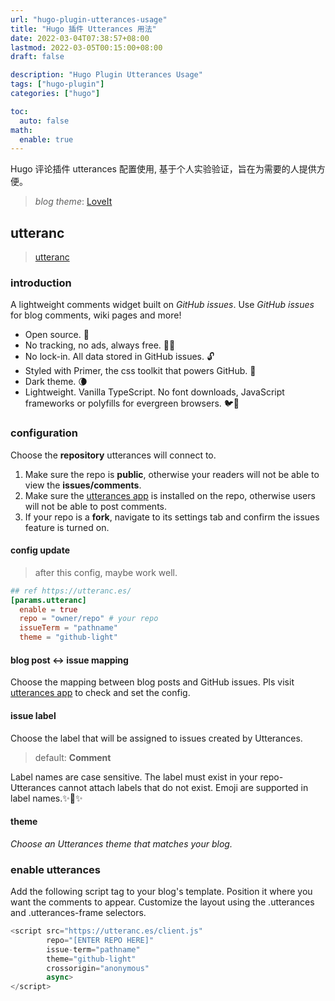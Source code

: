 ```yaml
---
url: "hugo-plugin-utterances-usage"
title: "Hugo 插件 Utterances 用法"
date: 2022-03-04T07:38:57+08:00
lastmod: 2022-03-05T00:15:00+08:00
draft: false

description: "Hugo Plugin Utterances Usage"
tags: ["hugo-plugin"]
categories: ["hugo"]

toc:
  auto: false
math:
  enable: true
---
```


Hugo 评论插件 utterances 配置使用, 基于个人实验验证，旨在为需要的人提供方便。

<!--more-->

>*blog theme*: [LoveIt](https://github.com/xwi88/LoveIt.git)

## **utteranc**

>[utteranc](https://utteranc.es/)

### introduction

A lightweight comments widget built on *GitHub issues*. Use *GitHub issues* for blog comments, wiki pages and more!

* Open source. 🙌
* No tracking, no ads, always free. 📡🚫
* No lock-in. All data stored in GitHub issues. 🔓
* Styled with Primer, the css toolkit that powers GitHub. 💅
* Dark theme. 🌘
* Lightweight. Vanilla TypeScript. No font downloads, JavaScript frameworks or polyfills for evergreen browsers. 🐦🌲

### configuration

Choose the **repository** utterances will connect to.

1. Make sure the repo is **public**, otherwise your readers will not be able to view the **issues/comments**.
2. Make sure the [utterances app](https://github.com/apps/utterances) is installed on the repo, otherwise users will not be able to post comments.
3. If your repo is a **fork**, navigate to its settings tab and confirm the issues feature is turned on.

#### config update

>after this config, maybe work well.

```toml
## ref https://utteranc.es/
[params.utteranc]
  enable = true
  repo = "owner/repo" # your repo
  issueTerm = "pathname"
  theme = "github-light"
```

#### blog post ↔ issue mapping

Choose the mapping between blog posts and GitHub issues. Pls visit [utterances app](https://github.com/apps/utterances) to check and set the config.

#### issue label

Choose the label that will be assigned to issues created by Utterances.

>default: **Comment**

Label names are case sensitive. The label must exist in your repo- Utterances cannot attach labels that do not exist. Emoji are supported in label names.✨💬✨

#### theme

*Choose an Utterances theme that matches your blog.*

### enable utterances

Add the following script tag to your blog's template. Position it where you want the comments to appear. Customize the layout using the .utterances and .utterances-frame selectors.

```js
<script src="https://utteranc.es/client.js"
        repo="[ENTER REPO HERE]"
        issue-term="pathname"
        theme="github-light"
        crossorigin="anonymous"
        async>
</script>
```
